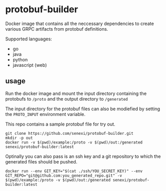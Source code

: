 # protobuf-builder

Docker image that contains all the neccessary dependencies to create various GRPC artifacts 
from protobuf definitions.

Supported languages:
- go
- java
- python
- javascript (web)
 
## usage

Run the docker image and mount the input directory containing the protobufs to `/proto` and the 
output directory to `/generated` 

The input directory for the protobuf files can also be modiefied by setting the `PROTO_INPUT` environment variable.

This repo contains a sample protobuf file for try out.

```
git clone https://github.com/senexi/protobuf-builder.git 
mkdir -p out
docker run -v $(pwd)/example:/proto -v $(pwd)/out:/generated senexi/protobuf-builder:latest
```

Optinally you can also pass is an ssh key and a git repository to which the generated files should be pushed.

```
docker run --env GIT_KEY="$(cat ./ssh/YOU_SECRET_KEY)" --env GIT_REPO="git@github.com:you_generated_repo.git" -v $(pwd)/example:/proto -v $(pwd)/out:/generated senexi/protobuf-builder:latest
```
